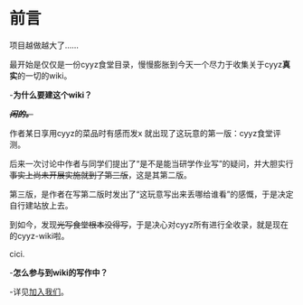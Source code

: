 # 前言

项目越做越大了……

最开始是仅仅是一份cyyz食堂目录，慢慢膨胀到今天一个尽力于收集关于cyyz**真实**的一切的wiki。


-**为什么要建这个wiki？**

<i><s>**闲的。**</s></i>  

作者某日享用cyyz的菜品时有感而发x 就出现了这玩意的第一版：cyyz食堂评测。

后来一次讨论中作者与同学们提出了“是不是能当研学作业写”的疑问，并大胆实行<s>事实上尚未开展实施就到了第三版</s>，这是其第二版。

第三版，是作者在写第二版时发出了“这玩意写出来丢哪给谁看”的感慨，于是决定自行建站放上去。

到如今，发现<s>光写食堂根本没得写</s>，于是决心对cyyz所有进行全收录，就是现在的cyyz-wiki啦。

cici.





-**怎么参与到wiki的写作中？**

-详见[加入我们](joinus.md)。



